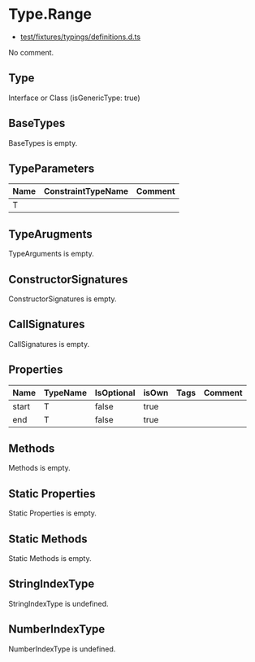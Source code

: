 # Type.Range

* [test/fixtures/typings/definitions.d.ts](/test/fixtures/typings/definitions.d.ts#L8)

No comment.

## Type

Interface or Class (isGenericType: true)

## BaseTypes

BaseTypes is empty.

## TypeParameters

Name|ConstraintTypeName|Comment
---|---|---
T||

## TypeArugments

TypeArguments is empty.

## ConstructorSignatures

ConstructorSignatures is empty.

## CallSignatures

CallSignatures is empty.

## Properties

Name|TypeName|IsOptional|isOwn|Tags|Comment
---|---|---|---|---|---
start|T|false|true||
end|T|false|true||

## Methods

Methods is empty.

## Static Properties

Static Properties is empty.

## Static Methods

Static Methods is empty.

## StringIndexType

StringIndexType is undefined.

## NumberIndexType

NumberIndexType is undefined.
